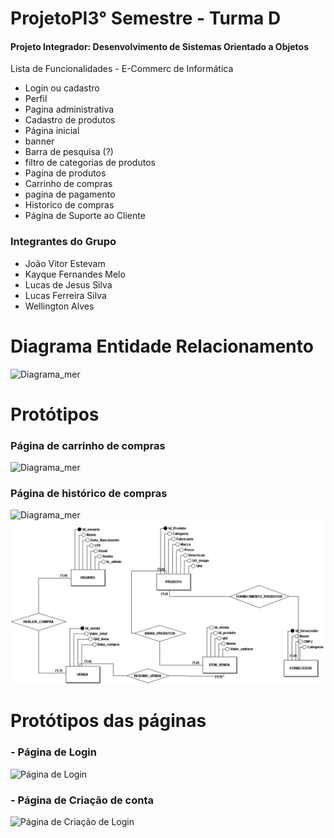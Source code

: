 # ProjetoPI3° Semestre - Turma D
#### Projeto Integrador: Desenvolvimento de Sistemas Orientado a Objetos
Lista de Funcionalidades - E-Commerc de Informática
- Login ou cadastro
- Perfil
- Pagina administrativa
- Cadastro de produtos
- Página inicial
- banner
- Barra de pesquisa (?)
- filtro de categorias de produtos
- Pagina de produtos
- Carrinho de compras
- pagina de pagamento
- Historico de compras
- Página de Suporte ao Cliente


### Integrantes do Grupo
- João Vitor Estevam
- Kayque Fernandes Melo
- Lucas de Jesus Silva
- Lucas Ferreira Silva
- Wellington Alves

# Diagrama Entidade Relacionamento

![Diagrama_mer](https://user-images.githubusercontent.com/99514168/222869068-493d71bb-a8dd-4e8c-b857-79cfae739f89.png)

# Protótipos

### Página de carrinho de compras
![Diagrama_mer](./Docs/Prot%C3%B3tipos/Carrinho%20de%20compras.PNG)

### Página de histórico de compras
![Diagrama_mer](./Docs/Prot%C3%B3tipos/Historico%20de%20compras.PNG)
![Diagrama_mer](./Docs/DiagramaMer/DiagramaMerIMG.png)


# Protótipos das páginas

### - Página de Login
![Página de Login](./Docs/Prot%C3%B3tipos/PageLogin.PNG)

### - Página de Criação de conta
![Página de Criação de Login](./Docs/Prot%C3%B3tipos/PageCreateAccount.PNG)
